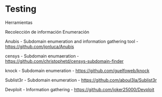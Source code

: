 # Testing
Herramientas 

Recolección de información
  Enumeración
  
Anubis - Subdomain enumeration and information gathering tool - https://github.com/jonluca/Anubis 

censys - Subdomain enumaeration - https://github.com/christophetd/censys-subdomain-finder 

knock - Subdomain enumeration - https://github.com/guelfoweb/knock 

Sublist3r - Subdomain enumeration - https://github.com/aboul3la/Sublist3r

Devploit - Information gathering - https://github.com/joker25000/Devploit


